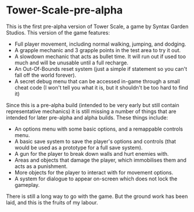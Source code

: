 # Tower-Scale-pre-alpha

This is the first pre-alpha version of Tower Scale, a game by Syntax Garden Studios. This version of the game features:
 * Full player movement, including normal walking, jumping, and dodging.
 * A grapple mechanic and 3 grapple points in the test area to try it out.
 * A slowdown mechanic that acts as bullet time. It will run out if used too much and will be unusable until a full recharge.
 * An Out-Of-Bounds reset system (just a simple if statement so you can't fall off the world forever).
 * A secret debug menu that can be accessed in-game through a small cheat code (I won't tell you what it is, but it shouldn't be too hard to find it)

Since this is a pre-alpha build (intended to be very early but still contain representative mechanics) it is still missing a number of things that are intended for later pre-alpha and alpha builds.
These things include:
 * An options menu with some basic options, and a remappable controls menu.
 * A basic save system to save the player's options and controls (that would be used as a prototype for a full save system).
 * A gun for the player to break down walls and hurt enemies with.
 * Areas and objects that damage the player, which immobilises them and acts as a punishment.
 * More objects for the player to interact with for movement options.
 * A system for dialogue to appear on-screen which does not lock the gameplay.

  There is still a long way to go with the game. But the ground work has been laid, and this is the fruits of my labour. <br />
